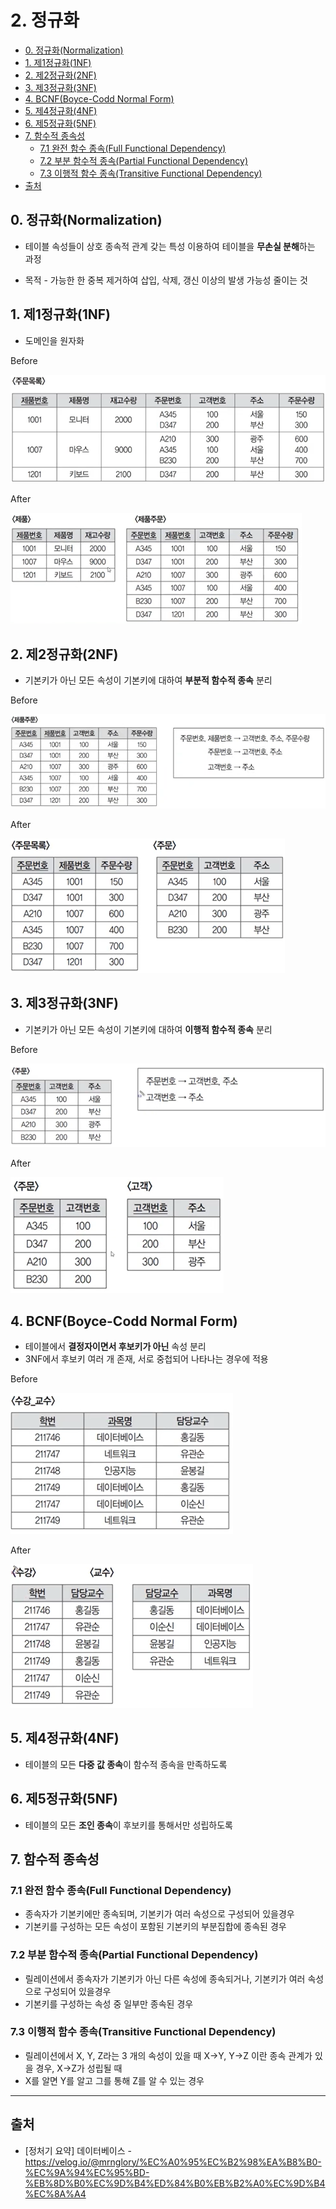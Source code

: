 # 2. 정규화

- [0. 정규화(Normalization)](#0-정규화normalization)
- [1. 제1정규화(1NF)](#1-제1정규화1nf)
- [2. 제2정규화(2NF)](#2-제2정규화2nf)
- [3. 제3정규화(3NF)](#3-제3정규화3nf)
- [4. BCNF(Boyce-Codd Normal Form)](#4-bcnfboyce-codd-normal-form)
- [5. 제4정규화(4NF)](#5-제4정규화4nf)
- [6. 제5정규화(5NF)](#6-제5정규화5nf)
- [7. 함수적 종속성](#7-함수적-종속성)
  - [7.1 완전 함수 종속(Full Functional Dependency)](#71-완전-함수-종속full-functional-dependency)
  - [7.2 부분 함수적 종속(Partial Functional Dependency)](#72-부분-함수적-종속partial-functional-dependency)
  - [7.3 이행적 함수 종속(Transitive Functional Dependency)](#73-이행적-함수-종속transitive-functional-dependency)
- [출처](#출처)

## 0. 정규화(Normalization)

- 테이블 속성들이 상호 종속적 관계 갖는 특성 이용하여 테이블을 **무손실 분해**하는 과정

- 목적 - 가능한 한 중복 제거하여 삽입, 삭제, 갱신 이상의 발생 가능성 줄이는 것

## 1. 제1정규화(1NF)

- 도메인을 원자화

Before

![비정규](images/02%20정규화_비정규.png)

After

![1NF](images/02%20정규화_1NF.png)

## 2. 제2정규화(2NF)

- 기본키가 아닌 모든 속성이 기본키에 대하여 **부분적 함수적 종속** 분리

Before

![1NF](<images/02%20정규화_1NF(2).png>)

After

![2NF](images/02%20정규화_2NF.png)

## 3. 제3정규화(3NF)

- 기본키가 아닌 모든 속성이 기본키에 대하여 **이행적 함수적 종속** 분리

Before

![2NF(2)](<images/02%20정규화_2NF(2).png>)

After

![3NF](images/02%20정규화_3NF.png)

## 4. BCNF(Boyce-Codd Normal Form)

- 테이블에서 **결정자이면서 후보키가 아닌** 속성 분리
- 3NF에서 후보키 여러 개 존재, 서로 중첩되어 나타나는 경우에 적용

Before

![3NF(2)](<images/02%20정규화_3NF(2).png>)

After

![BCNF](images/02%20정규화_BCNF.png)

## 5. 제4정규화(4NF)

- 테이블의 모든 **다중 값 종속**이 함수적 종속을 만족하도록

## 6. 제5정규화(5NF)

- 테이블의 모든 **조인 종속**이 후보키를 통해서만 성립하도록

## 7. 함수적 종속성

### 7.1 완전 함수 종속(Full Functional Dependency)

- 종속자가 기본키에만 종속되며, 기본키가 여러 속성으로 구성되어 있을경우
- 기본키를 구성하는 모든 속성이 포함된 기본키의 부분집합에 종속된 경우

### 7.2 부분 함수적 종속(Partial Functional Dependency)

- 릴레이션에서 종속자가 기본키가 아닌 다른 속성에 종속되거나, 기본키가 여러 속성으로 구성되어 있을경우
- 기본키를 구성하는 속성 중 일부만 종속된 경우

### 7.3 이행적 함수 종속(Transitive Functional Dependency)

- 릴레이션에서 X, Y, Z라는 3 개의 속성이 있을 때 X→Y, Y→Z 이란 종속 관계가 있을 경우, X→Z가 성립될 때
- X를 알면 Y를 알고 그를 통해 Z를 알 수 있는 경우

---

## 출처

- [정처기 요약] 데이터베이스 - <https://velog.io/@mrnglory/%EC%A0%95%EC%B2%98%EA%B8%B0-%EC%9A%94%EC%95%BD-%EB%8D%B0%EC%9D%B4%ED%84%B0%EB%B2%A0%EC%9D%B4%EC%8A%A4>
